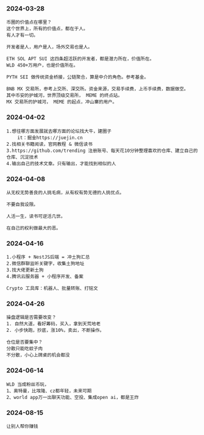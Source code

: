 ### 2024-03-28

```
币圈的价值点在哪里？
这个世界上，所有的价值点，都在于人。
有人才有一切。

开发者是人，用户是人，场外交易也是人。

ETH SOL APT SUI 这四条超活跃的开发者，都是潜力所在，价值所在。
WLD 450+万用户，也是价值所在。

PYTH SEI 做传统资金桥接，公链聚合，算是中介的角色。参考基金。

BNB MX 交易所，参考上交所、深交所。资金来源，交易手续费，上币手续费，数据做空。
其中币安的护城河，世界顶级交易所， MEME 的终点站。
MX 交易所的护城河， MEME 的起点，冲山寨的用户。
```

### 2024-04-02
```
1.想往哪方面发展就去哪方面的论坛找大牛，建圈子
    it：掘金https://juejin.cn
2.找相关书籍阅读，官网教程 & 微信读书
3.https://github.com/trending 注册账号、每天花10分钟整理喜欢的仓库、建立自己的仓库、沉淀技术
4.输出自己的技术文章。只有输出，才能找到相似的人
```

### 2024-04-08
```
从无权无势善良的人挑毛病，从有权有势无德的人挑优点。

不要自我设限。

人活一生，读书可逆活几世。

在自己的权利做最大的恶。
```

### 2024-04-16
```
1.小程序 + NestJS后端 = 冲土狗汇总
2.微信群聊监听关键字，收集土狗地址
3.找大佬更新土狗
4.腾讯云服务器 + 小程序开发、备案

Crypto 工具库：机器人、批量转账、打铭文

```

### 2024-04-26
```
操盘逻辑是否需要改变？
1. 自然大道，看好筹码，买入，拿到天荒地老
2. 小步快跑，抄底，涨10%，卖出，不断操作。

仓位是否要集中？
分散只能吃蚊子肉
不分散，小心上牌桌的机会都没
```

### 2024-06-14
```
WLD 当成粉丝币玩，
1、奥特曼，比埃隆、cz都年轻，未来可期
2、world app万一出聊天功能、空投、集成open ai，都是王炸
```
### 2024-08-15
```
让别人帮你赚钱
```
